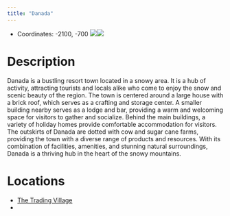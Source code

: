 ```yaml
---
title: "Danada"
---
```

- Coordinates: -2100, -700
![](BNB-Survival/images/danada_one.png)![](BNB-Survival/images/danada_two.png)
# Description
Danada is a bustling resort town located in a snowy area. It is a hub of activity, attracting tourists and locals alike who come to enjoy the snow and scenic beauty of the region. The town is centered around a large house with a brick roof, which serves as a crafting and storage center. A smaller building nearby serves as a lodge and bar, providing a warm and welcoming space for visitors to gather and socialize. Behind the main buildings, a variety of holiday homes provide comfortable accommodation for visitors. The outskirts of Danada are dotted with cow and sugar cane farms, providing the town with a diverse range of products and resources. With its combination of facilities, amenities, and stunning natural surroundings, Danada is a thriving hub in the heart of the snowy mountains.
# Locations
- [The Trading Village](BNB-Survival/Current%20Places/Danada/The%20Trading%20Village.md)
- 